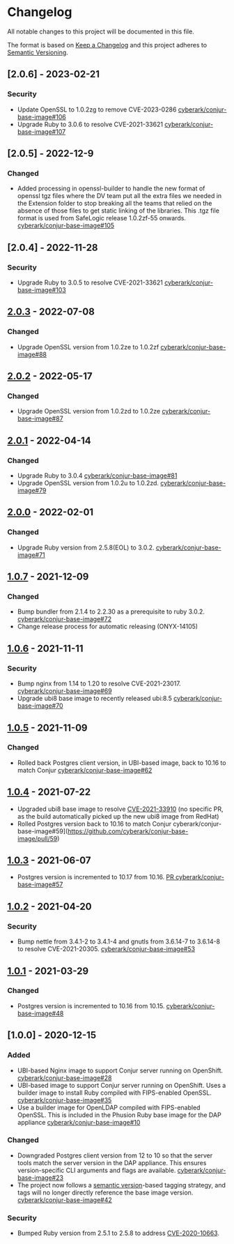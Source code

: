 # Changelog
All notable changes to this project will be documented in this file.

The format is based on [Keep a Changelog](http://keepachangelog.com/en/1.0.0/)
and this project adheres to [Semantic Versioning](http://semver.org/spec/v2.0.0.html).


## [2.0.6] - 2023-02-21

### Security
- Update OpenSSL to 1.0.2zg to remove CVE-2023-0286
  [cyberark/conjur-base-image#106](https://github.com/cyberark/conjur-base-image/pull/106)
- Upgrade Ruby to 3.0.6 to resolve CVE-2021-33621
  [cyberark/conjur-base-image#107](https://github.com/cyberark/conjur-base-image/pull/107)

## [2.0.5] - 2022-12-9

### Changed
- Added processing in openssl-builder to handle the new format of openssl tgz files
  where the DV team put all the extra files we needed in the Extension folder to 
  stop breaking all the teams that relied on the absence of those files to get
  static linking of the libraries. This .tgz file format is used from SafeLogic
  release 1.0.2zf-55 onwards.
  [cyberark/conjur-base-image#105](https://github.com/cyberark/conjur-base-image/pull/105)

## [2.0.4] - 2022-11-28

### Security
- Upgrade Ruby to 3.0.5 to resolve CVE-2021-33621
  [cyberark/conjur-base-image#103](https://github.com/cyberark/conjur-base-image/pull/103)

## [2.0.3] - 2022-07-08

### Changed
- Upgrade OpenSSL version from 1.0.2ze to 1.0.2zf
  [cyberark/conjur-base-image#88](https://github.com/cyberark/conjur-base-image/pull/88)

## [2.0.2] - 2022-05-17

### Changed

- Upgrade OpenSSL version from 1.0.2zd to 1.0.2ze
  [cyberark/conjur-base-image#87](https://github.com/cyberark/conjur-base-image/pull/87)

## [2.0.1] - 2022-04-14

### Changed

- Upgrade Ruby to 3.0.4
  [cyberark/conjur-base-image#81](https://github.com/cyberark/conjur-base-image/pull/81)
- Upgrade OpenSSL version from 1.0.2u to 1.0.2zd.
  [cyberark/conjur-base-image#79](https://github.com/cyberark/conjur-base-image/pull/79)

## [2.0.0] - 2022-02-01

### Changed

- Upgrade Ruby version from 2.5.8(EOL) to 3.0.2.
  [cyberark/conjur-base-image#71](https://github.com/cyberark/conjur-base-image/pull/71)

## [1.0.7] - 2021-12-09

### Changed

- Bump bundler from 2.1.4 to 2.2.30 as a prerequisite to ruby 3.0.2.
  [cyberark/conjur-base-image#72](https://github.com/cyberark/conjur-base-image/pull/72)
- Change release process for automatic releasing (ONYX-14105)

## [1.0.6] - 2021-11-11

### Security
- Bump nginx from 1.14 to 1.20 to resolve CVE-2021-23017.
  [cyberark/conjur-base-image#69](https://github.com/cyberark/conjur-base-image/pull/69)
- Upgrade ubi8 base image to recently released ubi:8.5
  [cyberark/conjur-base-image#70](https://github.com/cyberark/conjur-base-image/pull/70)

## [1.0.5] - 2021-11-09

### Changed

- Rolled back Postgres client version, in UBI-based image, back to 10.16 to match Conjur 
  [cyberark/conjur-base-image#62](https://github.com/cyberark/conjur-base-image/pull/62)

## [1.0.4] - 2021-07-22

- Upgraded ubi8 base image to resolve [CVE-2021-33910](https://nvd.nist.gov/vuln/detail/CVE-2021-33910)
  (no specific PR, as the build automatically picked up the new ubi8 image from RedHat)
- Rolled Postgres version back to 10.16 to match Conjur 
  cyberark/conjur-base-image#59](https://github.com/cyberark/conjur-base-image/pull/59)

## [1.0.3] - 2021-06-07

- Postgres version is incremented to 10.17 from 10.16.
  [PR cyberark/conjur-base-image#57](https://github.com/cyberark/conjur-base-image/pull/57)

## [1.0.2] - 2021-04-20

### Security
- Bump nettle from 3.4.1-2 to 3.4.1-4 and gnutls from 3.6.14-7 to 3.6.14-8 to resolve CVE-2021-20305.
  [cyberark/conjur-base-image#53](https://github.com/cyberark/conjur-base-image/issues/53)

## [1.0.1] - 2021-03-29

### Changed
- Postgres version is incremented to 10.16 from 10.15.
  [cyberark/conjur-base-image#48](https://github.com/cyberark/conjur-base-image/issues/48)

## [1.0.0] - 2020-12-15

### Added
- UBI-based Nginx image to support Conjur server running on OpenShift.
  [cyberark/conjur-base-image#28](https://github.com/cyberark/conjur-base-image/issues/28)
- UBI-based image to support Conjur server running on OpenShift. Uses a builder image to install Ruby 
  compiled with FIPS-enabled OpenSSL.
  [cyberark/conjur-base-image#35](https://github.com/cyberark/conjur-base-image/issues/35)
- Use a builder image for OpenLDAP compiled with FIPS-enabled OpenSSL. This is
  included in the Phusion Ruby base image for the DAP appliance
  [cyberark/conjur-base-image#10](https://github.com/cyberark/conjur-base-image/pull/10)

### Changed
- Downgraded Postgres client version from 12 to 10 so that the server tools match
  the server version in the DAP appliance. This ensures version-specific CLI
  arguments and flags are available.
  [cyberark/conjur-base-image#23](https://github.com/cyberark/conjur-base-image/issues/23)
- The project now follows a [semantic version](https://semver.org)-based
  tagging strategy, and tags will no longer directly reference the base image
  version.
  [cyberark/conjur-base-image#42](https://github.com/cyberark/conjur-base-image/issues/42)

### Security
- Bumped Ruby version from 2.5.1 to 2.5.8 to address [CVE-2020-10663](https://nvd.nist.gov/vuln/detail/CVE-2020-10663).

[Unreleased]: https://github.com/cyberark/conjur-base-image/compare/v2.0.3...HEAD
[2.0.3]: https://github.com/cyberark/conjur-base-image/compare/v2.0.2...v2.0.3
[2.0.2]: https://github.com/cyberark/conjur-base-image/compare/v2.0.1...v2.0.2
[2.0.1]: https://github.com/cyberark/conjur-base-image/compare/v2.0.0...v2.0.1
[2.0.0]: https://github.com/cyberark/conjur-base-image/compare/v1.0.7...v2.0.0
[1.0.7]: https://github.com/cyberark/conjur-base-image/compare/v1.0.6...v1.0.7
[1.0.6]: https://github.com/cyberark/conjur-base-image/compare/v1.0.5...v1.0.6
[1.0.5]: https://github.com/cyberark/conjur-base-image/compare/v1.0.4...v1.0.5
[1.0.4]: https://github.com/cyberark/conjur-base-image/compare/v1.0.3...v1.0.4
[1.0.3]: https://github.com/cyberark/conjur-base-image/compare/v1.0.2...v1.0.3
[1.0.2]: https://github.com/cyberark/conjur-base-image/compare/v1.0.1...v1.0.2
[1.0.1]: https://github.com/cyberark/conjur-base-image/compare/v1.0.0...v1.0.1
